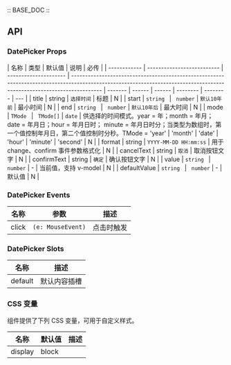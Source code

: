 :: BASE_DOC ::

## API

### DatePicker Props

| 名称         | 类型                       | 默认值                | 说明                                                                                                                                                                    | 必传    |
| ------------ | -------------------------- | --------------------- | ----------------------------------------------------------------------------------------------------------------------------------------------------------------------- | ------- | ------ | ------ | -------- | -------- | --- |
| title        | string                     | `选择时间`            | 标题                                                                                                                                                                    | N       |
| start        | `string ` &#124; ` number` | `默认10年前`          | 最小时间                                                                                                                                                                | N       |
| end          | `string ` &#124; ` number` | `默认10年后`          | 最大时间                                                                                                                                                                | N       |
| mode         | `TMode ` &#124; ` TMode[]` | `date`                | 供选择的时间模式。year = 年；month = 年月；date = 年月日；hour = 年月日时； minute = 年月日时分；当类型为数组时，第一个值控制年月日，第二个值控制时分秒。TMode = 'year' | 'month' | 'date' | 'hour' | 'minute' | 'second' | N   |
| format       | string                     | `YYYY-MM-DD HH:mm:ss` | 用于 change、confirm 事件参数格式化                                                                                                                                     | N       |
| cancelText   | string                     | `取消`                | 取消按钮文字                                                                                                                                                            | N       |
| confirmText  | string                     | `确定`                | 确认按钮文字                                                                                                                                                            | N       |
| value        | `string ` &#124; ` number` | -                     | 当前值，支持 v-model                                                                                                                                                    | N       |
| defaultValue | `string ` &#124; ` number` | -                     | 默认值                                                                                                                                                                  | N       |

### DatePicker Events

| 名称  | 参数              | 描述       |
| ----- | ----------------- | ---------- |
| click | `(e: MouseEvent)` | 点击时触发 |

### DatePicker Slots

| 名称    | 描述         |
| ------- | ------------ |
| default | 默认内容插槽 |

### CSS 变量

组件提供了下列 CSS 变量，可用于自定义样式。

| 名称    | 默认值 | 描述 |
| ------- | ------ | ---- |
| display | block  |      |
